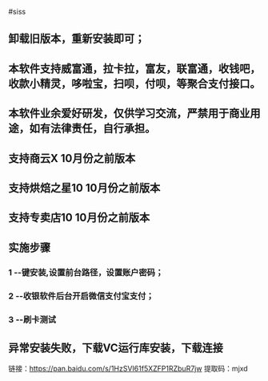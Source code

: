 #siss

 
## 卸载旧版本，重新安装即可；

## 本软件支持威富通，拉卡拉，富友，联富通，收钱吧，收款小精灵，哆啦宝，扫呗，付呗，等聚合支付接口。 
## 本软件业余爱好研发，仅供学习交流，严禁用于商业用途，如有法律责任，自行承担。
## 支持商云X      10月份之前版本 
## 支持烘焙之星10 10月份之前版本
## 支持专卖店10   10月份之前版本


 
## 实施步骤
 
### 1 --键安装,设置前台路径，设置账户密码；
### 2 --收银软件后台开启微信支付宝支付；
### 3 --刷卡测试
##  异常安装失败，下载VC运行库安装，下载连接
 
链接：https://pan.baidu.com/s/1HzSVI61f5XZFP1RZbuR7jw 
提取码：mjxd
